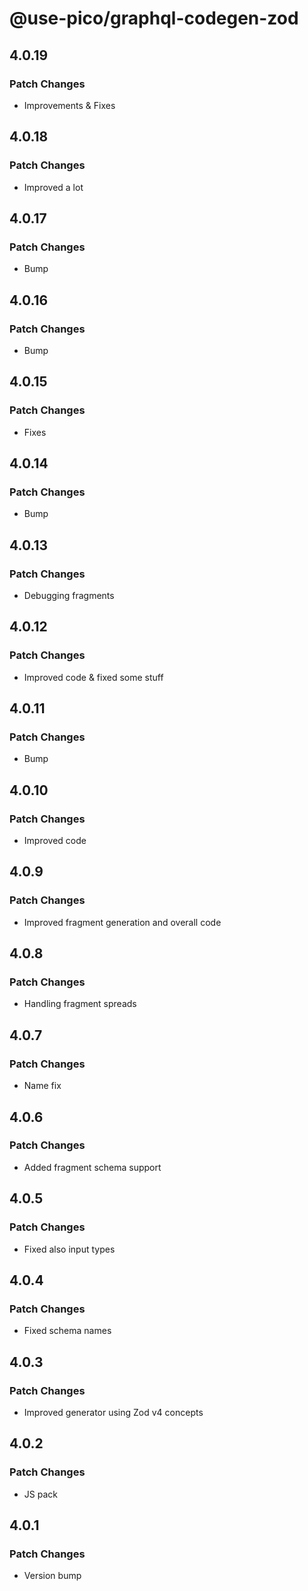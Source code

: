 # @use-pico/graphql-codegen-zod

## 4.0.19

### Patch Changes

- Improvements & Fixes

## 4.0.18

### Patch Changes

- Improved a lot

## 4.0.17

### Patch Changes

- Bump

## 4.0.16

### Patch Changes

- Bump

## 4.0.15

### Patch Changes

- Fixes

## 4.0.14

### Patch Changes

- Bump

## 4.0.13

### Patch Changes

- Debugging fragments

## 4.0.12

### Patch Changes

- Improved code & fixed some stuff

## 4.0.11

### Patch Changes

- Bump

## 4.0.10

### Patch Changes

- Improved code

## 4.0.9

### Patch Changes

- Improved fragment generation and overall code

## 4.0.8

### Patch Changes

- Handling fragment spreads

## 4.0.7

### Patch Changes

- Name fix

## 4.0.6

### Patch Changes

- Added fragment schema support

## 4.0.5

### Patch Changes

- Fixed also input types

## 4.0.4

### Patch Changes

- Fixed schema names

## 4.0.3

### Patch Changes

- Improved generator using Zod v4 concepts

## 4.0.2

### Patch Changes

- JS pack

## 4.0.1

### Patch Changes

- Version bump
